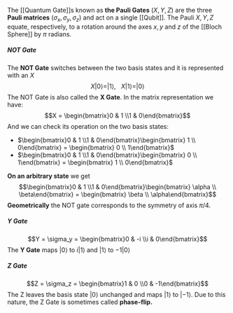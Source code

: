 The [[Quantum Gate]]s known as **the Pauli Gates** $(X, Y, Z)$ are the three **Pauli matrices** $(\sigma_x, \sigma_y, \sigma_z)$ and act on a single [[Qubit]]. 
The Pauli $X, Y, Z$ equate, respectively, to a rotation around the axes $x, y$ and $z$ of the [[Bloch Sphere]] by $\pi$ radians.

##### NOT Gate
The **NOT Gate** switches between the two basis states and it is represented with an $X$ $$X|0\rangle = |1\rangle, \ \ \ X|1\rangle = |0\rangle$$The NOT Gate is also called the **X Gate**.
In the matrix representation we have:$$X = \begin{bmatrix}0 & 1 \\1 & 0\end{bmatrix}$$And we can check its operation on the two basis states: 
- $\begin{bmatrix}0 & 1 \\1 & 0\end{bmatrix}\begin{bmatrix} 1 \\ 0\end{bmatrix} = \begin{bmatrix} 0 \\ 1\end{bmatrix}$ 
- $\begin{bmatrix}0 & 1 \\1 & 0\end{bmatrix}\begin{bmatrix} 0 \\ 1\end{bmatrix} = \begin{bmatrix} 1 \\ 0\end{bmatrix}$

**On an arbitrary state** we get $$\begin{bmatrix}0 & 1 \\1 & 0\end{bmatrix}\begin{bmatrix} \alpha \\ \beta\end{bmatrix} = \begin{bmatrix} \beta \\ \alpha\end{bmatrix}$$
**Geometrically** the NOT gate corresponds to the symmetry of axis $\pi/4$. 

##### Y Gate
$$Y = \sigma_y = \begin{bmatrix}0 & -i \\i & 0\end{bmatrix}$$
The **Y Gate** maps $|0\rangle$ to $i|1\rangle$ and $|1\rangle$ to $-1|0\rangle$

##### Z Gate
$$Z = \sigma_z = \begin{bmatrix}1 & 0 \\0 & -1\end{bmatrix}$$
The Z leaves the basis state $|0\rangle$ unchanged and maps $|1\rangle$ to $|-1\rangle$.
Due to this nature, the Z Gate is sometimes called **phase-flip.**
